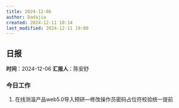 ```yaml
---
title: 2024-12-06
author: Dadajia
created: 2024-12-11 10:14
last_modified: 2024-12-11 19:00
---
```

## 日报
**时间**：2024-12-06 **汇报人**：陈安舒
### 今日工作
1. 在线测温产品web5.0导入预研—修改操作员密码占位符校验统一提前
